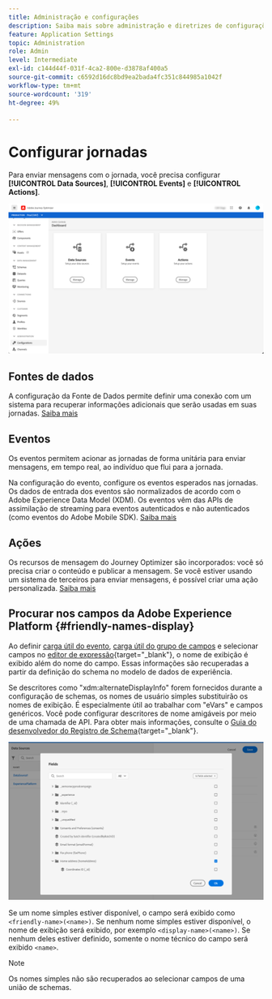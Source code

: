 ```yaml
---
title: Administração e configurações
description: Saiba mais sobre administração e diretrizes de configurações
feature: Application Settings
topic: Administration
role: Admin
level: Intermediate
exl-id: c144d44f-031f-4ca2-800e-d3878af400a5
source-git-commit: c6592d16dc8bd9ea2bada4fc351c844985a1042f
workflow-type: tm+mt
source-wordcount: '319'
ht-degree: 49%

---
```


# Configurar jornadas

Para enviar mensagens com o jornada, você precisa configurar **[!UICONTROL Data Sources]**, **[!UICONTROL Events]** e **[!UICONTROL Actions]**.

![](../assets/admin-menu.png)

## Fontes de dados

A configuração da Fonte de Dados permite definir uma conexão com um sistema para recuperar informações adicionais que serão usadas em suas jornadas. [Saiba mais](../../using/datasource/about-data-sources.md)

## Eventos

Os eventos permitem acionar as jornadas de forma unitária para enviar mensagens, em tempo real, ao indivíduo que flui para a jornada.

Na configuração do evento, configure os eventos esperados nas jornadas. Os dados de entrada dos eventos são normalizados de acordo com o Adobe Experience Data Model (XDM). Os eventos vêm das APIs de assimilação de streaming para eventos autenticados e não autenticados (como eventos do Adobe Mobile SDK). [Saiba mais](../../using/event/about-events.md)

## Ações

Os recursos de mensagem do Journey Optimizer são incorporados: você só precisa criar o conteúdo e publicar a mensagem. Se você estiver usando um sistema de terceiros para enviar mensagens, é possível criar uma ação personalizada. [Saiba mais](../../using/action/action.md)

## Procurar nos campos da Adobe Experience Platform {#friendly-names-display}

Ao definir [carga útil do evento](../event/about-creating.md#define-the-payload-fields), [carga útil do grupo de campos](../datasource/configure-data-sources.md#define-field-groups) e selecionar campos no [editor de expressão](https://experienceleague.adobe.com/docs/journeys/using/building-advanced-conditions-journeys/expressionadvanced.html?lang=pt-BR){target=&quot;_blank&quot;}, o nome de exibição é exibido além do nome do campo. Essas informações são recuperadas a partir da definição do schema no modelo de dados de experiência.

Se descritores como &quot;xdm:alternateDisplayInfo&quot; forem fornecidos durante a configuração de schemas, os nomes de usuário simples substituirão os nomes de exibição. É especialmente útil ao trabalhar com &quot;eVars&quot; e campos genéricos. Você pode configurar descritores de nome amigáveis por meio de uma chamada de API. Para obter mais informações, consulte o [Guia do desenvolvedor do Registro de Schema](https://experienceleague.adobe.com/docs/experience-platform/xdm/api/getting-started.html?lang=pt-BR){target=&quot;_blank&quot;}.

![](../assets/xdm-from-descriptors.png)

Se um nome simples estiver disponível, o campo será exibido como `<friendly-name>(<name>)`. Se nenhum nome simples estiver disponível, o nome de exibição será exibido, por exemplo `<display-name>(<name>)`. Se nenhum deles estiver definido, somente o nome técnico do campo será exibido `<name>`.

>[!NOTE]
>
>Os nomes simples não são recuperados ao selecionar campos de uma união de schemas.
